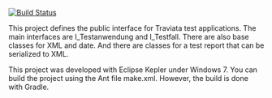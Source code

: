 [![Build Status](https://travis-ci.org/traviatasoftware/traviata-interface.png?branch=master)](https://travis-ci.org/traviatasoftware/traviata-interface)

This project defines the public interface for Traviata test applications.
The main interfaces are I_Testanwendung and I_Testfall. There are also base classes for XML and date.
And there are classes for a test report that can be serialized to XML.

This project was developed with Eclipse Kepler under Windows 7.
You can build the project using the Ant file make.xml. However, the build is done with Gradle.
